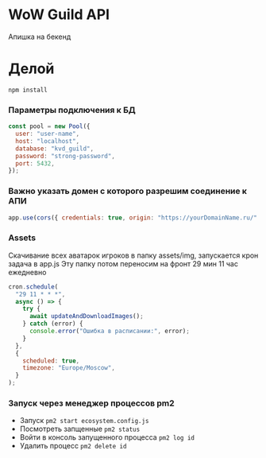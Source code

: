 # WoW Guild API

Апишка на бекенд

# Делой
`npm install`

### Параметры подключения к БД
```js
const pool = new Pool({
  user: "user-name",
  host: "localhost",
  database: "kvd_guild",
  password: "strong-password",
  port: 5432,
});
```
### Важно указать домен с которого разрешим соединение к АПИ
```js 
app.use(cors({ credentials: true, origin: "https://yourDomainName.ru/" }));
```

### Assets
Скачивание всех аватарок игроков в папку assets/img, запускается крон задача в app.js
Эту папку потом переносим на фронт
29 мин 11 час ежедневно
```js
cron.schedule(
  "29 11 * * *",
  async () => {
    try {
      await updateAndDownloadImages();
    } catch (error) {
      console.error("Ошибка в расписании:", error);
    }
  },
  {
    scheduled: true,
    timezone: "Europe/Moscow",
  }
);
```

### Запуск через менеджер процессов pm2
- Запуск
`pm2 start ecosystem.config.js`
 - Посмотреть запщенные
`pm2 status`
- Войти в консоль запущенного процесса
`pm2 log id`
- Удалить процесс
`pm2 delete id`